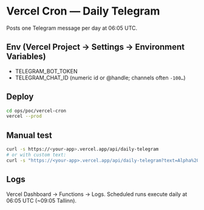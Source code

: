 # Vercel Cron — Daily Telegram

Posts one Telegram message per day at 06:05 UTC.

## Env (Vercel Project → Settings → Environment Variables)

- TELEGRAM_BOT_TOKEN
- TELEGRAM_CHAT_ID (numeric id or @handle; channels often `-100…`)

## Deploy

```bash
cd ops/poc/vercel-cron
vercel --prod
```

## Manual test

```bash
curl -s https://<your-app>.vercel.app/api/daily-telegram
# or with custom text:
curl -s "https://<your-app>.vercel.app/api/daily-telegram?text=Alpha%20live%20sanity%20✅"
```

## Logs

Vercel Dashboard → Functions → Logs. Scheduled runs execute daily at 06:05 UTC (~09:05 Tallinn).

